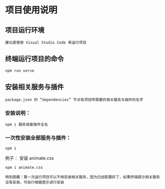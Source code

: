 # 项目使用说明

## 项目运行环境
`建议是使用 Visual Studio Code 来运行项目` 

## 终端运行项目的命令
```
npm run serve
```

## 安装相关服务与插件
`package.json 的 “dependencies” 节点有项目所需要的相关服务与插件的名字`

### 安装说明：
```
npm i 服务或者插件全名
```
### 一次性安装全部服务与插件：
```
npm i
```
例子：
安装 animate.css
```
npm i animate.css
```
`特别提醒：第一次运行项目可以不用安装相关服务，因为已经配置好了，如果终端提示相关服务没有安装，可自行根据提示进行安装`